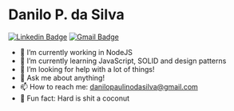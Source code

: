 # Danilo P. da Silva

[![Linkedin Badge](https://img.shields.io/badge/?style=flat-square&logo=Linkedin&logoColor=white&link=https://www.linkedin.com/in/danilo-paulino-da-silva-694ba8113/)](https://www.linkedin.com/in/danilo-paulino-da-silva-694ba8113/) 
[![Gmail Badge](https://img.shields.io/badge/?style=flat-square&logo=Gmail&logoColor=white&link=mailto:danilopaulinodasilva@gmail.com)](mailto:danilopaulinodasilva@gmail.com)

<!--
**danilopaulinodasilva/danilopaulinodasilva** is a ✨ _special_ ✨ repository because its `README.md` (this file) appears on your GitHub profile. -->

-  🔭  I’m currently working in NodeJS
-  🌱  I’m currently learning JavaScript, SOLID and design patterns
-  🤔  I’m looking for help with a lot of things!
-  💬  Ask me about anything!
-  📫  How to reach me: danilopaulinodasilva@gmail.com
-  💩  Fun fact: Hard is shit a coconut
